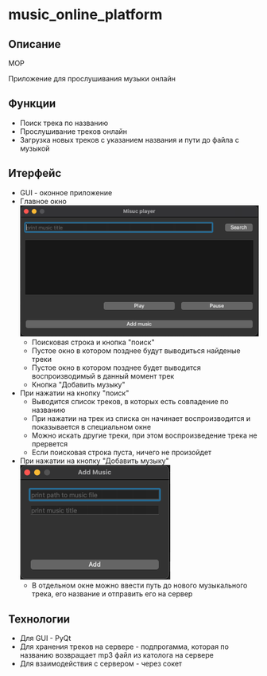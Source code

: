 # music_online_platform

## Описание

MOP

Приложение для прослушивания музыки онлайн

## Функции
* Поиск трека по названию
* Прослушивание треков онлайн
* Загрузка новых треков с указанием названия и пути до файла с музыкой

## Итерфейс
* GUI - оконное приложение
* Главное окно 
![alt text](img/image.png)
    - Поисковая строка и кнопка "поиск"
    - Пустое окно в котором позднее будут выводиться найденые треки
    - Пустое окно в котором позднее будет выводится воспроизводимый в данный момент трек
    - Кнопка "Добавить музыку"
* При нажатии на кнопку "поиск"
    - Выводится список треков, в которых есть совпадение по названию
    - При нажатии на трек из списка он начинает воспроизводится и показывается в специальном окне
    - Можно искать другие треки, при этом воспроизведение трека не прервется
    - Если поисковая строка пуста, ничего не произойдет
* При нажатии на кнопку "Добавить музыку"
![alt text](img/image-1.png)
    - В отдельном окне можно ввести путь до нового музыкального трека, его название и отправить его на сервер

## Технологии
* Для GUI - PyQt
* Для хранения треков на сервере - подпрогамма, которая по названию возвращает mp3 файл из католога на сервере
* Для взаимодействия с сервером - через сокет
